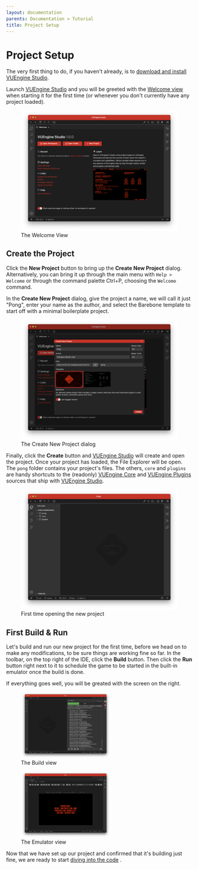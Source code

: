```yaml
---
layout: documentation
parents: Documentation > Tutorial
title: Project Setup
---
```


# Project Setup

The very first thing to do, if you haven't already, is to [download and install VUEngine Studio](/documentation/setup/installation/).

Launch [VUEngine Studio](https://www.vuengine.dev/downloads/) and you will be greeted with the [Welcome view](/documentation/basics/getting-started/) when starting it for the first time (or whenever you don't currently have any project loaded).

<figure>
    <a href="/documentation/images/tutorial/welcome-view.png" data-toggle="lightbox" data-gallery="gallery" data-caption="The Welcome View">
        <img src="/documentation/images/tutorial/welcome-view.png" width="640"/>
    </a>
    <figcaption class="pullup">
        The Welcome View
    </figcaption>
</figure>

## Create the Project

Click the **New Project** button to bring up the **Create New Project** dialog. Alternatively, you can bring it up through the main menu with `Help > Welcome` or through the command palette <span class="keys" data-osx="⇧⌘P">Ctrl+P</span>, choosing the `Welcome` command.

In the **Create New Project** dialog, give the project a name, we will call it just "Pong", enter your name as the author, and select the Barebone template to start off with a minimal boilerplate project.

<figure>
    <a href="/documentation/images/tutorial/create-new-project-dialog.png" data-toggle="lightbox" data-gallery="gallery" data-caption="The Create New Project dialog">
        <img src="/documentation/images/tutorial/create-new-project-dialog.png" width="640"/>
    </a>
    <figcaption class="pullup">
        The Create New Project dialog
    </figcaption>
</figure>

Finally, click the **Create** button and [VUEngine Studio](https://www.vuengine.dev/downloads/) will create and open the project. Once your project has loaded, the File Explorer will be open. The `pong` folder contains your project's files. The others, `core` and `plugins` are handy shortcuts to the (readonly) [VUEngine Core](https://github.com/VUEngine/VUEngine-Core) and [VUEngine Plugins](https://github.com/VUEngine/VUEngine-Plugins) sources that ship with [VUEngine Studio](https://www.vuengine.dev/downloads/).

<figure>
    <a href="/documentation/images/tutorial/fresh-project.png" data-toggle="lightbox" data-gallery="gallery" data-caption="First time opening the new project">
        <img src="/documentation/images/tutorial/fresh-project.png" width="640"/>
    </a>
    <figcaption class="pullup">
        First time opening the new project
    </figcaption>
</figure>

## First Build & Run

Let's build and run our new project for the first time, before we head on to make any modifications, to be sure things are working fine so far. In the toolbar, on the top right of the IDE, click the **Build** button. Then click the **Run** button right next to it to schedule the game to be started in the built-in emulator once the build is done.

If everything goes well, you will be greated with the screen on the right.

<figure style="width: 48%">
    <a href="/documentation/images/tutorial/building.png" data-toggle="lightbox" data-gallery="gallery" data-caption="The Build view">
        <img src="/documentation/images/tutorial/building.png"/>
    </a>
    <figcaption class="pullup">
        The Build view
    </figcaption>
</figure>
<figure style="width: 48%">
    <a href="/documentation/images/tutorial/sucessful-build.png" data-toggle="lightbox" data-gallery="gallery" data-caption="The Emulator view">
        <img src="/documentation/images/tutorial/sucessful-build.png"/>
    </a>
    <figcaption class="pullup">
        The Emulator view
    </figcaption>
</figure>

Now that we have set up our project and confirmed that it's building just fine, we are ready to start [diving into the code](/documentation/tutorial/first-steps/) <i class="fa fa-arrow-right"></i>.
